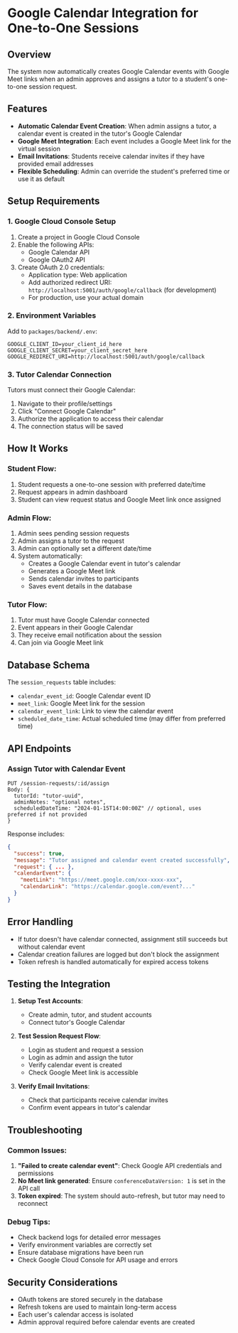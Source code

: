 # Google Calendar Integration for One-to-One Sessions

## Overview
The system now automatically creates Google Calendar events with Google Meet links when an admin approves and assigns a tutor to a student's one-to-one session request.

## Features
- **Automatic Calendar Event Creation**: When admin assigns a tutor, a calendar event is created in the tutor's Google Calendar
- **Google Meet Integration**: Each event includes a Google Meet link for the virtual session
- **Email Invitations**: Students receive calendar invites if they have provided email addresses
- **Flexible Scheduling**: Admin can override the student's preferred time or use it as default

## Setup Requirements

### 1. Google Cloud Console Setup
1. Create a project in Google Cloud Console
2. Enable the following APIs:
   - Google Calendar API
   - Google OAuth2 API
3. Create OAuth 2.0 credentials:
   - Application type: Web application
   - Add authorized redirect URI: `http://localhost:5001/auth/google/callback` (for development)
   - For production, use your actual domain

### 2. Environment Variables
Add to `packages/backend/.env`:
```env
GOOGLE_CLIENT_ID=your_client_id_here
GOOGLE_CLIENT_SECRET=your_client_secret_here
GOOGLE_REDIRECT_URI=http://localhost:5001/auth/google/callback
```

### 3. Tutor Calendar Connection
Tutors must connect their Google Calendar:
1. Navigate to their profile/settings
2. Click "Connect Google Calendar"
3. Authorize the application to access their calendar
4. The connection status will be saved

## How It Works

### Student Flow:
1. Student requests a one-to-one session with preferred date/time
2. Request appears in admin dashboard
3. Student can view request status and Google Meet link once assigned

### Admin Flow:
1. Admin sees pending session requests
2. Admin assigns a tutor to the request
3. Admin can optionally set a different date/time
4. System automatically:
   - Creates a Google Calendar event in tutor's calendar
   - Generates a Google Meet link
   - Sends calendar invites to participants
   - Saves event details in the database

### Tutor Flow:
1. Tutor must have Google Calendar connected
2. Event appears in their Google Calendar
3. They receive email notification about the session
4. Can join via Google Meet link

## Database Schema
The `session_requests` table includes:
- `calendar_event_id`: Google Calendar event ID
- `meet_link`: Google Meet link for the session
- `calendar_event_link`: Link to view the calendar event
- `scheduled_date_time`: Actual scheduled time (may differ from preferred time)

## API Endpoints

### Assign Tutor with Calendar Event
```
PUT /session-requests/:id/assign
Body: {
  tutorId: "tutor-uuid",
  adminNotes: "optional notes",
  scheduledDateTime: "2024-01-15T14:00:00Z" // optional, uses preferred if not provided
}
```

Response includes:
```json
{
  "success": true,
  "message": "Tutor assigned and calendar event created successfully",
  "request": { ... },
  "calendarEvent": {
    "meetLink": "https://meet.google.com/xxx-xxxx-xxx",
    "calendarLink": "https://calendar.google.com/event?..."
  }
}
```

## Error Handling
- If tutor doesn't have calendar connected, assignment still succeeds but without calendar event
- Calendar creation failures are logged but don't block the assignment
- Token refresh is handled automatically for expired access tokens

## Testing the Integration

1. **Setup Test Accounts**:
   - Create admin, tutor, and student accounts
   - Connect tutor's Google Calendar

2. **Test Session Request Flow**:
   - Login as student and request a session
   - Login as admin and assign the tutor
   - Verify calendar event is created
   - Check Google Meet link is accessible

3. **Verify Email Invitations**:
   - Check that participants receive calendar invites
   - Confirm event appears in tutor's calendar

## Troubleshooting

### Common Issues:
1. **"Failed to create calendar event"**: Check Google API credentials and permissions
2. **No Meet link generated**: Ensure `conferenceDataVersion: 1` is set in the API call
3. **Token expired**: The system should auto-refresh, but tutor may need to reconnect

### Debug Tips:
- Check backend logs for detailed error messages
- Verify environment variables are correctly set
- Ensure database migrations have been run
- Check Google Cloud Console for API usage and errors

## Security Considerations
- OAuth tokens are stored securely in the database
- Refresh tokens are used to maintain long-term access
- Each user's calendar access is isolated
- Admin approval required before calendar events are created